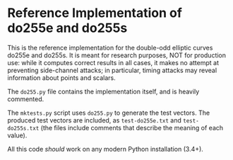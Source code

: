 # Reference Implementation of do255e and do255s

This is the reference implementation for the double-odd elliptic curves
do255e and do255s. It is meant for research purposes, NOT for production
use: while it computes correct results in all cases, it makes no attempt
at preventing side-channel attacks; in particular, timing attacks may
reveal information about points and scalars.

The `do255.py` file contains the implementation itself, and is heavily
commented.

The `mktests.py` script uses `do255.py` to generate the test vectors.
The produced test vectors are included, as `test-do255e.txt` and
`test-do255s.txt` (the files include comments that describe the meaning
of each value).

All this code _should_ work on any modern Python installation (3.4+).
